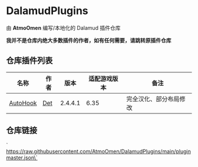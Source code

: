 # DalamudPlugins
由 **AtmoOmen** 编写/本地化的 Dalamud 插件仓库

**我并不是仓库内绝大多数插件的作者，如有任何需要，请跳转原插件仓库**

## 仓库插件列表
| 名称      | 作者      | 版本 | 适配游戏版本 | 备注 |
|----------|----------|----------|----------|----------|
| [AutoHook](https://github.com/InitialDet/AutoHook)  | [Det](https://github.com/InitialDet)  | 2.4.4.1 | 6.35 | 完全汉化、部分布局修改 |

## 仓库链接
\` https://raw.githubusercontent.com/AtmoOmen/DalamudPlugins/main/pluginmaster.json\`
